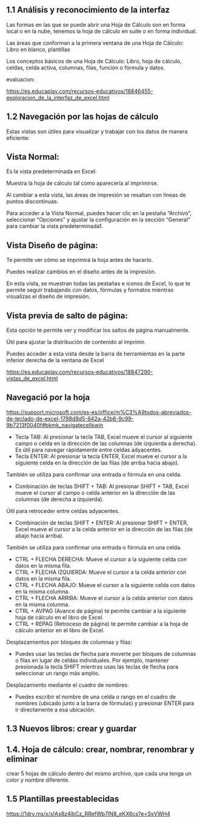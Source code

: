 ## 1.1 Análisis y reconocimiento de la interfaz
Las formas en las que se puede abrir una Hoja de Cálculo son en forma local o en la nube, tenemos la hoja de cálculo en suite o en forma individual.

Las áreas que conforman a la primera ventana de una Hoja de Cálculo: Libro en blanco, plantillas

Los conceptos básicos de una Hoja de Cálculo: Libro, hoja de cálculo, celdas, celda activa, columnas, filas, función o fórmula y datos.

evaluacion:

https://es.educaplay.com/recursos-educativos/18846455-exploracion_de_la_interfaz_de_excel.html 

## 1.2 Navegación por las hojas de cálculo

Estas vistas son útiles para visualizar y trabajar con los datos de manera eficiente:

## Vista Normal:
Es la vista predeterminada en Excel.

Muestra la hoja de cálculo tal como aparecería al imprimirse.

Al cambiar a esta vista, las áreas de impresión se resaltan con líneas de puntos discontinuas.

Para acceder a la Vista Normal, puedes hacer clic en la pestaña “Archivo”, seleccionar “Opciones” y ajustar la configuración en la sección “General” para cambiar la vista predeterminada1.

## Vista Diseño de página:
Te permite ver cómo se imprimirá la hoja antes de hacerlo.

Puedes realizar cambios en el diseño antes de la impresión.

En esta vista, se muestran todas las pestañas e iconos de Excel, lo que te permite seguir trabajando con datos, fórmulas y formatos mientras visualizas el diseño de impresión.

## Vista previa de salto de página:
Esta opción te permite ver y modificar los saltos de página manualmente.

Útil para ajustar la distribución de contenido al imprimir.

Puedes acceder a esta vista desde la barra de herramientas en la parte inferior derecha de la ventana de Excel

https://es.educaplay.com/recursos-educativos/18847290-vistas_de_excel.html 

## Navegació por la hoja

https://support.microsoft.com/es-es/office/m%C3%A9todos-abreviados-de-teclado-de-excel-1798d9d5-842a-42b8-9c99-9b7213f0040f#bkmk_navigatecellswin

* Tecla TAB:
Al presionar la tecla TAB, Excel mueve el cursor al siguiente campo o celda en la dirección de las columnas (de izquierda a derecha).
Es útil para navegar rápidamente entre celdas adyacentes.
* Tecla ENTER:
Al presionar la tecla ENTER, Excel mueve el cursor a la siguiente celda en la dirección de las filas (de arriba hacia abajo).

También se utiliza para confirmar una entrada o fórmula en una celda.
* Combinación de teclas SHIFT + TAB:
Al presionar SHIFT + TAB, Excel mueve el cursor al campo o celda anterior en la dirección de las columnas (de derecha a izquierda).

Útil para retroceder entre celdas adyacentes.
* Combinación de teclas SHIFT + ENTER:
Al presionar SHIFT + ENTER, Excel mueve el cursor a la celda anterior en la dirección de las filas (de abajo hacia arriba).

También se utiliza para confirmar una entrada o fórmula en una celda.
* CTRL + FLECHA DERECHA: Mueve el cursor a la siguiente celda con datos en la misma fila.
* CTRL + FLECHA IZQUIERDA: Mueve el cursor a la celda anterior con datos en la misma fila.
* CTRL + FLECHA ABAJO: Mueve el cursor a la siguiente celda con datos en la misma columna.
* CTRL + FLECHA ARRIBA: Mueve el cursor a la celda anterior con datos en la misma columna.
* CTRL + AVPAG (Avance de página) te permite cambiar a la siguiente hoja de cálculo en el libro de Excel.
* CTRL + REPAG (Retroceso de página) te permite cambiar a la hoja de cálculo anterior en el libro de Excel.

Desplazamientos por bloques de columnas y filas:
* Puedes usar las teclas de flecha para moverte por bloques de columnas o filas en lugar de celdas individuales. Por ejemplo, mantener presionada la tecla SHIFT mientras usas las teclas de flecha para seleccionar un rango más amplio.

Desplazamiento mediante el cuadro de nombres:
* Puedes escribir el nombre de una celda o rango en el cuadro de nombres (ubicado junto a la barra de fórmulas) y presionar ENTER para ir directamente a esa ubicación.
## 1.3 Nuevos libros: crear y guardar
## 1.4. Hoja de cálculo: crear, nombrar, renombrar y eliminar
crear 5 hojas de cálculo dentro del mismo archivo, que cada una tenga un color y nombre diferente.
## 1.5 Plantillas preestablecidas

https://1drv.ms/x/s!As8z4ibCz_RRefWb7IN8_eKX6cs?e=SvVWH4
